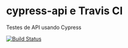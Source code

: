 # cypress-api  e Travis CI
Testes de API usando Cypress

[![Build Status](https://travis-ci.org/deyvisrf/cypress-api.svg?branch=master)](https://travis-ci.org/deyvisrf/cypress-api)

